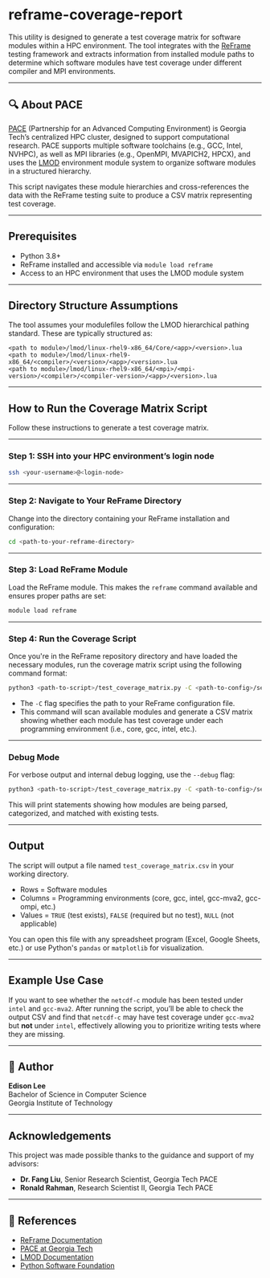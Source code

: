 # reframe-coverage-report

This utility is designed to generate a test coverage matrix for software modules within a HPC environment. The tool integrates with the [ReFrame](https://reframe-hpc.readthedocs.io/) testing framework and extracts information from installed module paths to determine which software modules have test coverage under different compiler and MPI environments.

---

## 🔍 About PACE

[PACE](https://pace.gatech.edu/) (Partnership for an Advanced Computing Environment) is Georgia Tech’s centralized HPC cluster, designed to support computational research. PACE supports multiple software toolchains (e.g., GCC, Intel, NVHPC), as well as MPI libraries (e.g., OpenMPI, MVAPICH2, HPCX), and uses the [LMOD](https://lmod.readthedocs.io/en/latest/) environment module system to organize software modules in a structured hierarchy.

This script navigates these module hierarchies and cross-references the data with the ReFrame testing suite to produce a CSV matrix representing test coverage.

---

## Prerequisites

- Python 3.8+
- ReFrame installed and accessible via `module load reframe`
- Access to an HPC environment that uses the LMOD module system

---

## Directory Structure Assumptions

The tool assumes your modulefiles follow the LMOD hierarchical pathing standard. These are typically structured as:

```text
<path to module>/lmod/linux-rhel9-x86_64/Core/<app>/<version>.lua
<path to module>/lmod/linux-rhel9-x86_64/<compiler>/<version>/<app>/<version>.lua
<path to module>/lmod/linux-rhel9-x86_64/<mpi>/<mpi-version>/<compiler>/<compiler-version>/<app>/<version>.lua
```

---

##  How to Run the Coverage Matrix Script

Follow these instructions to generate a test coverage matrix.

---

### Step 1: SSH into your HPC environment’s login node

 ```bash
 ssh <your-username>@<login-node>
 ```
---

### Step 2: Navigate to Your ReFrame Directory

Change into the directory containing your ReFrame installation and configuration:

```bash
cd <path-to-your-reframe-directory>
```

---

### Step 3: Load ReFrame Module

Load the ReFrame module. This makes the `reframe` command available and ensures proper paths are set:

```bash
module load reframe
```

---

### Step 4: Run the Coverage Script

Once you're in the ReFrame repository directory and have loaded the necessary modules, run the coverage matrix script using the following command format:

```bash
python3 <path-to-script>/test_coverage_matrix.py -C <path-to-config>/settings.py
```

- The `-C` flag specifies the path to your ReFrame configuration file.
- This command will scan available modules and generate a CSV matrix showing whether each module has test coverage under each programming environment (i.e., core, gcc, intel, etc.).

---

### Debug Mode

For verbose output and internal debug logging, use the `--debug` flag:

```bash
python3 <path-to-script>/test_coverage_matrix.py -C <path-to-config>/settings.py
```

This will print statements showing how modules are being parsed, categorized, and matched with existing tests.

---

## Output

The script will output a file named `test_coverage_matrix.csv` in your working directory.

- Rows = Software modules
- Columns = Programming environments (core, gcc, intel, gcc-mva2, gcc-ompi, etc.)
- Values = `TRUE` (test exists), `FALSE` (required but no test), `NULL` (not applicable)

You can open this file with any spreadsheet program (Excel, Google Sheets, etc.) or use Python's `pandas` or `matplotlib` for visualization.

---

##  Example Use Case

If you want to see whether the `netcdf-c` module has been tested under `intel` and `gcc-mva2`. After running the script, you’ll be able to check the output CSV and find that `netcdf-c` may have test coverage under `gcc-mva2` but **not** under `intel`, effectively allowing you to prioritize writing tests where they are missing.

---

## 👥 Author

**Edison Lee**  
Bachelor of Science in Computer Science  
Georgia Institute of Technology

---
## Acknowledgements

This project was made possible thanks to the guidance and support of my advisors:

- **Dr. Fang Liu**, Senior Research Scientist, Georgia Tech PACE
- **Ronald Rahman**, Research Scientist II, Georgia Tech PACE

---

## 📘 References

- [ReFrame Documentation](https://reframe-hpc.readthedocs.io/en/stable/)
- [PACE at Georgia Tech](https://pace.gatech.edu/)
- [LMOD Documentation](https://lmod.readthedocs.io/en/latest/)
- [Python Software Foundation](https://www.python.org/)
